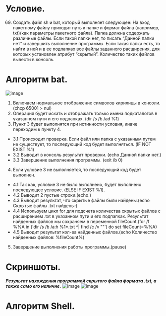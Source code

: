 
# Условие.
69. Создать файл sh и bat, который выполняет следующее: 
На вход пакетному файлу приходит путь к папке и формат файла (например, txt)(как параметры пакетного файла). Папка должна содержать различные файлы. Если такой папки нет, то писать “Данной папки нет” и завершить выполнение программы. Если такая папка есть, то найти в ней и в ее подпапках все файлы заданного расширения, для которых установлен атрибут “скрытый”. Количество таких файлов вывести в консоль.
# Алгоритм bat.
![image](https://github.com/iis-32170x/RPIIS/assets/144334182/c1a20772-08b9-4211-82f2-b810e37354f6)
1. Включаем нормальное отображение символов кирилицы в консоли. (chcp 65001 > nul)
2. Операция будет искать и отображать только имена подкаталогов в указанном пути и его подпапках. (dir /s /b /ad %1)
3. Пункт 3 будет выполнятся при истинности условия, иначе переходим к пункту 4.
- 3.1 Происходит проверка. Если файл или папка с указанным путем не существует, то последующий код будет выполняться. (IF NOT EXIST %1)
- 3.2 Выводит в консоль результат проверки. (echo Данной папки нет.)
- 3.3 Завершение выполнения программы. (exit /b 0)
4. Если условие 3 не выполняется, то последующий код будет выполнен.
- 4.1 Так как, условие 3 не было выполнено, будет выполнено последующее условие. (ELSE IF EXIST %1).
- 4.2 Выводит 2 пустые строки.(echo.)
- 4.3 Выводит результат, что скрытые файлы были найдены.(echo Скрытые файлы .txt найдены:)
- 4.4 Используем цикл for для подсчета количества скрытых файлов с расширением .txt в указанном пути и его подпапках. Результат найденных файлов мы сохраняем в переменной fileCount.(for /f %%A in ('dir /s /b /a:h %1\*.txt ^| find /c /v ""') do set fileCount=%%A)
- 4.5 Выводит результат кол-ва найденных файлов.(echo Количество найденных файлов: %fileCount%)
5. Завершение выполнения работы программы.(pause)
  # Скриншоты.
  ***Результат нахождения программой скрытого файла формата .txt, а также само его наличие.***
![image](https://github.com/iis-32170x/RPIIS/assets/144334182/e38ef1e5-299c-4480-9c05-dee4b12ee7f3)
![image](https://github.com/iis-32170x/RPIIS/assets/144334182/690b55df-9060-4ec8-87d7-107aab4ed330)
# Алгоритм Shell.

